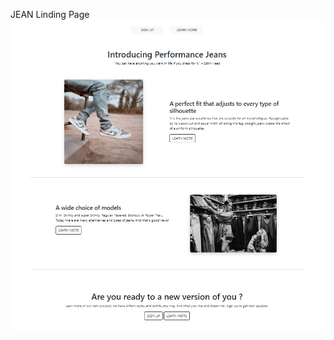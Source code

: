JEAN Linding Page
![alt text](https://github.com/Otmane-debug/Nike-Landing-Page/blob/main/capt.png)
